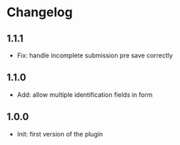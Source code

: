 # Changelog

## 1.1.1

- Fix: handle incomplete submission pre save correctly

## 1.1.0

- Add: allow multiple identification fields in form

## 1.0.0

- Init: first version of the plugin
